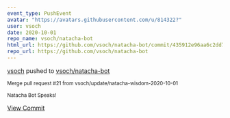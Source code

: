 ```yaml
---
event_type: PushEvent
avatar: "https://avatars.githubusercontent.com/u/814322?"
user: vsoch
date: 2020-10-01
repo_name: vsoch/natacha-bot
html_url: https://github.com/vsoch/natacha-bot/commit/435912e96aa6c2dd706a8c24795c36707ab60530
repo_url: https://github.com/vsoch/natacha-bot
---
```


<a href='https://github.com/vsoch' target='_blank'>vsoch</a> pushed to <a href='https://github.com/vsoch/natacha-bot' target='_blank'>vsoch/natacha-bot</a>

<small>Merge pull request #21 from vsoch/update/natacha-wisdom-2020-10-01

Natacha Bot Speaks!</small>

<a href='https://github.com/vsoch/natacha-bot/commit/435912e96aa6c2dd706a8c24795c36707ab60530' target='_blank'>View Commit</a>